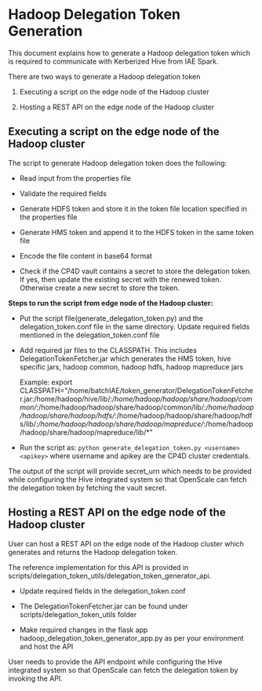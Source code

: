 
# Hadoop Delegation Token Generation

  
This document explains how to generate a Hadoop delegation token which is required to communicate with Kerberized Hive from IAE Spark.

There are two ways to generate a Hadoop delegation token

1. Executing a script on the edge node of the Hadoop cluster

2. Hosting a REST API on the edge node of the Hadoop cluster


 ## Executing a script on the edge node of the Hadoop cluster

The script to generate Hadoop delegation token does the following:

- Read input from the properties file

- Validate the required fields

- Generate HDFS token and store it in the token file location specified in the properties file

- Generate HMS token and append it to the HDFS token in the same token file

- Encode the file content in base64 format

- Check if the CP4D vault contains a secret to store the delegation token. If yes, then update the existing secret with the renewed token. Otherwise create a new secret to store the token.

**Steps to run the script from edge node of the Hadoop cluster:**

- Put the script file(generate_delegation_token.py) and the delegation_token.conf file in the same directory. Update required fields mentioned in the delegation_token.conf file

- Add required jar files to the CLASSPATH. This includes DelegationTokenFetcher.jar which generates the HMS token, hive specific jars, hadoop common, hadoop hdfs, hadoop mapreduce jars

	Example: export CLASSPATH="/home/batchIAE/token_generator/DelegationTokenFetcher.jar:/home/hadoop/hive/lib/*:/home/hadoop/hadoop/share/hadoop/common/*:/home/hadoop/hadoop/share/hadoop/common/lib/*:/home/hadoop/hadoop/share/hadoop/hdfs/*:/home/hadoop/hadoop/share/hadoop/hdfs/lib/*:/home/hadoop/hadoop/share/hadoop/mapreduce/*:/home/hadoop/hadoop/share/hadoop/mapreduce/lib/*"

- Run the script as: `python generate_delegation_token.py <username>  <apikey>`
where username and apikey are the CP4D cluster credentials.

The output of the script will provide secret_urn which needs to be provided while configuring the Hive integrated system so that OpenScale can fetch the delegation token by fetching the vault secret.

  
  

## Hosting a REST API on the edge node of the Hadoop cluster

User can host a REST API on the edge node of the Hadoop cluster which generates and returns the Hadoop delegation token.

The reference implementation for this API is provided in scripts/delegation_token_utils/delegation_token_generator_api.

- Update required fields in the delegation_token.conf

- The DelegationTokenFetcher.jar can be found under scripts/delegation_token_utils folder

- Make required changes in the flask app hadoop_delegation_token_generator_app.py as per your environment and host the API

User needs to provide the API endpoint while configuring the Hive integrated system so that OpenScale can fetch the delegation token by invoking the API.
